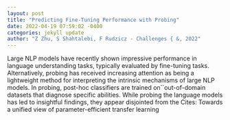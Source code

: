 ```yaml
--- 
layout: post 
title: "Predicting Fine-Tuning Performance with Probing" 
date: 2022-04-19 07:59:02 -0400 
categories: jekyll update 
author: "Z Zhu, S Shahtalebi, F Rudzicz - Challenges { &, 2022" 
--- 
```

Large NLP models have recently shown impressive performance in language understanding tasks, typically evaluated by fine-tuning tasks. Alternatively, probing has received increasing attention as being a lightweight method for interpreting the intrinsic mechanisms of large NLP models. In probing, post-hoc classifiers are trained on``out-of-domain datasets that diagnose specific abilities. While probing the language models has led to insightful findings, they appear disjointed from the Cites: Towards a unified view of parameter-efficient transfer learning